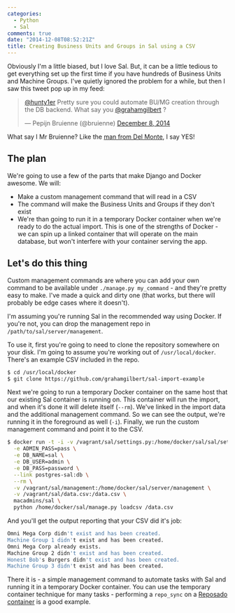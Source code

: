 ```yaml
---
categories:
  - Python
  - Sal
comments: true
date: "2014-12-08T08:52:21Z"
title: Creating Business Units and Groups in Sal using a CSV
---
```


Obviously I'm a little biased, but I love Sal. But, it can be a little tedious to get everything set up the first time if you have hundreds of Business Units and Machine Groups. I've quietly ignored the problem for a while, but then I saw this tweet pop up in my feed:

<blockquote class="twitter-tweet" lang="en"><p><a href="https://twitter.com/hunty1er">@hunty1er</a> Pretty sure you could automate BU/MG creation through the DB backend. What say you <a href="https://twitter.com/grahamgilbert">@grahamgilbert</a> ?</p>&mdash; Pepijn Bruienne (@bruienne) <a href="https://twitter.com/bruienne/status/541811445512830976">December 8, 2014</a></blockquote>
<script async src="//platform.twitter.com/widgets.js" charset="utf-8"></script>

What say I Mr Bruienne? Like the [man from Del Monte](https://www.youtube.com/watch?v=mjB9Chw_6FE), I say YES!

## The plan

We're going to use a few of the parts that make Django and Docker awesome. We will:

- Make a custom management command that will read in a CSV
- The command will make the Business Units and Groups if they don't exist
- We're than going to run it in a temporary Docker container when we're ready to do the actual import. This is one of the strengths of Docker - we can spin up a linked container that will operate on the main database, but won't interfere with your container serving the app.
<!--more-->

## Let's do this thing

Custom management commands are where you can add your own command to be available under `./manage.py my_command` - and they're pretty easy to make. I've made a quick and dirty one (that works, but there will probably be edge cases where it doesn't).

I'm assuming you're running Sal in the recommended way using Docker. If you're not, you can drop the management repo in `/path/to/sal/server/management`.

To use it, first you're going to need to clone the repository somewhere on your disk. I'm going to assume you're working out of `/usr/local/docker`. There's an example CSV included in the repo.

```bash
$ cd /usr/local/docker
$ git clone https://github.com/grahamgilbert/sal-import-example
```

Next we're going to run a temporary Docker container on the same host that our existing Sal container is running on. This container will run the import, and when it's done it will delete itself (`--rm`). We've linked in the import data and the additional management command. So we can see the output, we're running it in the foreground as well (`-i`). Finally, we run the custom management command and point it to the CSV.

```bash
$ docker run -t -i -v /vagrant/sal/settings.py:/home/docker/sal/sal/settings.py \
  -e ADMIN_PASS=pass \
  -e DB_NAME=sal \
  -e DB_USER=admin \
  -e DB_PASS=password \
  --link postgres-sal:db \
  --rm \
  -v /vagrant/sal/management:/home/docker/sal/server/management \
  -v /vagrant/sal/data.csv:/data.csv \
  macadmins/sal \
  python /home/docker/sal/manage.py loadcsv /data.csv
```

And you'll get the output reporting that your CSV did it's job:

```bash
Omni Mega Corp didn't exist and has been created.
Machine Group 1 didn't exist and has been created.
Omni Mega Corp already exists.
Machine Group 2 didn't exist and has been created.
Honest Bob's Burgers didn't exist and has been created.
Machine Group 3 didn't exist and has been created.
```

There it is - a simple management command to automate tasks with Sal and running it in a temporary Docker container. You can use the temporary container technique for many tasks - performing a `repo_sync` on a [Reposado container](https://registry.hub.docker.com/u/macadmins/reposado/) is a good example.
